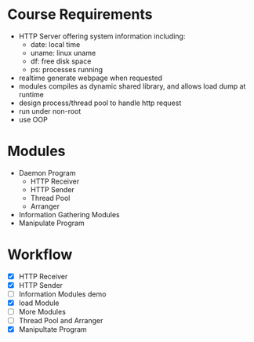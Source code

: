 Course Requirements
===
- HTTP Server offering system information including:
	- date: local time
	- uname: linux uname
	- df: free disk space
	- ps: processes running
- realtime generate webpage when requested
- modules compiles as dynamic shared library, and allows load dump at runtime
- design process/thread pool to handle http request
- run under non-root
- use OOP

Modules
===
- Daemon Program
	- HTTP Receiver
	- HTTP Sender
	- Thread Pool
	- Arranger
- Information Gathering Modules
- Manipulate Program

Workflow
===
- [X] HTTP Receiver
- [X] HTTP Sender
- [ ] Information Modules demo
- [X] load Module
- [ ] More Modules
- [ ] Thread Pool and Arranger
- [X] Manipultate Program

